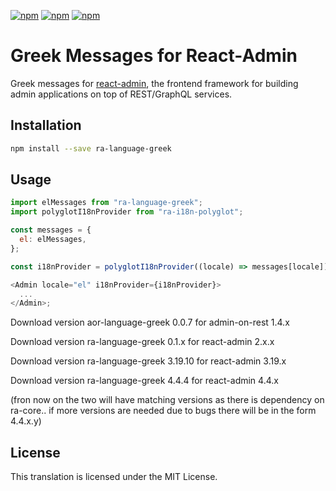 [![npm](https://img.shields.io/npm/dw/ra-language-greek.svg)](https://www.npmjs.com/package/ra-language-greek)
[![npm](https://img.shields.io/npm/v/ra-language-greek.svg)](https://www.npmjs.com/package/ra-language-greek)
[![npm](https://img.shields.io/npm/l/ra-language-greek.svg)](https://www.npmjs.com/package/ra-language-greek)

# Greek Messages for React-Admin

Greek messages for [react-admin](https://github.com/marmelab/react-admin), the frontend framework for building admin applications on top of REST/GraphQL services.

## Installation

```sh
npm install --save ra-language-greek
```

## Usage

```js
import elMessages from "ra-language-greek";
import polyglotI18nProvider from "ra-i18n-polyglot";

const messages = {
  el: elMessages,
};

const i18nProvider = polyglotI18nProvider((locale) => messages[locale]);

<Admin locale="el" i18nProvider={i18nProvider}>
  ...
</Admin>;
```

Download version aor-language-greek 0.0.7 for admin-on-rest 1.4.x

Download version ra-language-greek 0.1.x for react-admin 2.x.x

Download version ra-language-greek 3.19.10 for react-admin 3.19.x

Download version ra-language-greek 4.4.4 for react-admin 4.4.x

(fron now on the two will have matching versions as there is dependency on ra-core.. if more versions are needed due to bugs there will be in the form 4.4.x.y)



## License

This translation is licensed under the MIT License.
